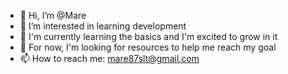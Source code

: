 - 👋 Hi, I’m @Mare
- 👀 I’m interested in learning development
- 🌱 I'm currently learning the basics and I'm excited to grow in it
- 💞️ For now, I'm looking for resources to help me reach my goal
- 📫 How to reach me: mare87slt@gmail.com

<!---
MareDevelopment/MareDevelopment is a ✨ special ✨ repository because its `README.md` (this file) appears on your GitHub profile.
You can click the Preview link to take a look at your changes.
--->
